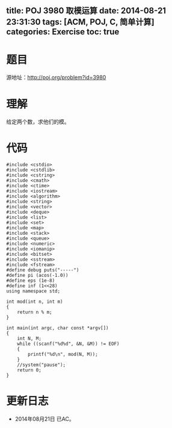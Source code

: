 title: POJ 3980 取模运算
date: 2014-08-21 23:31:30
tags: [ACM, POJ, C, 简单计算]
categories: Exercise
toc: true
---
# 题目
源地址：http://poj.org/problem?id=3980

# 理解
给定两个数，求他们的模。

<!-- more -->

# 代码
```
#include <cstdio>
#include <cstdlib>
#include <cstring>
#include <cmath>
#include <ctime>
#include <iostream>
#include <algorithm>
#include <string>
#include <vector>
#include <deque>
#include <list>
#include <set>
#include <map>
#include <stack>
#include <queue>
#include <numeric>
#include <iomanip>
#include <bitset>
#include <sstream>
#include <fstream>
#define debug puts("-----")
#define pi (acos(-1.0))
#define eps (1e-8)
#define inf (1<<28)
using namespace std;

int mod(int n, int m)
{
    return n % m;
}

int main(int argc, char const *argv[])
{
    int N, M;
    while ((scanf("%d%d", &N, &M)) != EOF)
    {
        printf("%d\n", mod(N, M));
    }
    //system("pause");
    return 0;
}
```

# 更新日志
- 2014年08月21日 已AC。